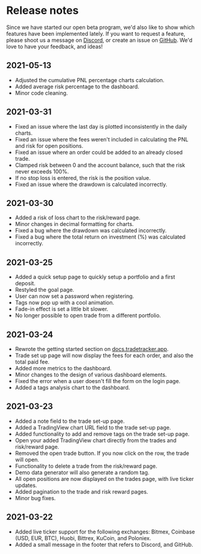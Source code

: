 # Release notes

Since we have started our open beta program, we'd also like to show which features have been implemented lately.
If you want to request a feature, please shoot us a message on [Discord](https://dddheff.r.af.d.sendibt2.com/tr/cl/UT8I96hC9DLmYRMx9QF3i1KZk4h1nKvmFtwV73SeaIsysSV477-4TAosep86UbCUB0v7GhSTMNP_1I4EqOFuoEb8T_gTV0VgOCbBlMkuz7LxK4lJbFgaW7iPPulNf2UVovjHVmlqbEdSwH_elkqdpRjcA447txiVMOqHR9W27Udoxp2IlopdD5A5giQ3FYuqJ02kk6wRhQ), or create an issue on [GitHub](https://github.com/TradeTracker/issues). We'd love to have your feedback, and ideas!

## 2021-05-13
 * Adjusted the cumulative PNL percentage charts calculation.
 * Added average risk percentage to the dashboard.
 * Minor code cleaning.

## 2021-03-31

 * Fixed an issue where the last day is plotted inconsistently in the daily charts.
 * Fixed an issue where the fees weren't included in calculating the PNL and risk for open positions.
 * Fixed an issue where an order could be added to an already closed trade.
 * Clamped risk between 0 and the account balance, such that the risk never exceeds 100%.
 * If no stop loss is entered, the risk is the position value.
 * Fixed an issue where the drawdown is calculated incorrectly.

## 2021-03-30

 * Added a risk of loss chart to the risk/reward page.
 * Minor changes in decimal formatting for charts.
 * Fixed a bug where the drawdown was calculated incorrectly.
 * Fixed a bug where the total return on investment (%) was calculated incorrectly.

## 2021-03-25

 * Added a quick setup page to quickly setup a portfolio and a first deposit.
 * Restyled the goal page.
 * User can now set a password when registering.
 * Tags now pop up with a cool animation.
 * Fade-in effect is set a little bit slower.
 * No longer possible to open trade from a different portfolio.

## 2021-03-24

 * Rewrote the getting started section on [docs.tradetracker.app](https://docs.tradetracker.app).
 * Trade set up page will now display the fees for each order, and also the total paid fee.
 * Added more metrics to the dashboard.
 * Minor changes to the design of various dashboard elements.
 * Fixed the error when a user doesn't fill the form on the login page.
 * Added a tags analysis chart to the dashboard.

## 2021-03-23

 * Added a note field to the trade set-up page.
 * Added a TradingView chart URL field to the trade set-up page.
 * Added functionality to add and remove tags on the trade set-up page.
 * Open your added TradingView chart directly from the trades and risk/reward page.
 * Removed the open trade button. If you now click on the row, the trade will open.
 * Functionality to delete a trade from the risk/reward page.
 * Demo data generator will also generate a random tag.
 * All open positions are now displayed on the trades page, with live ticker updates.
 * Added pagination to the trade and risk reward pages.
 * Minor bug fixes.

## 2021-03-22

 * Added live ticker support for the following exchanges: Bitmex, Coinbase (USD, EUR, BTC), Huobi, Bittrex, KuCoin, and Poloniex.
 * Added a small message in the footer that refers to Discord, and GitHub.

